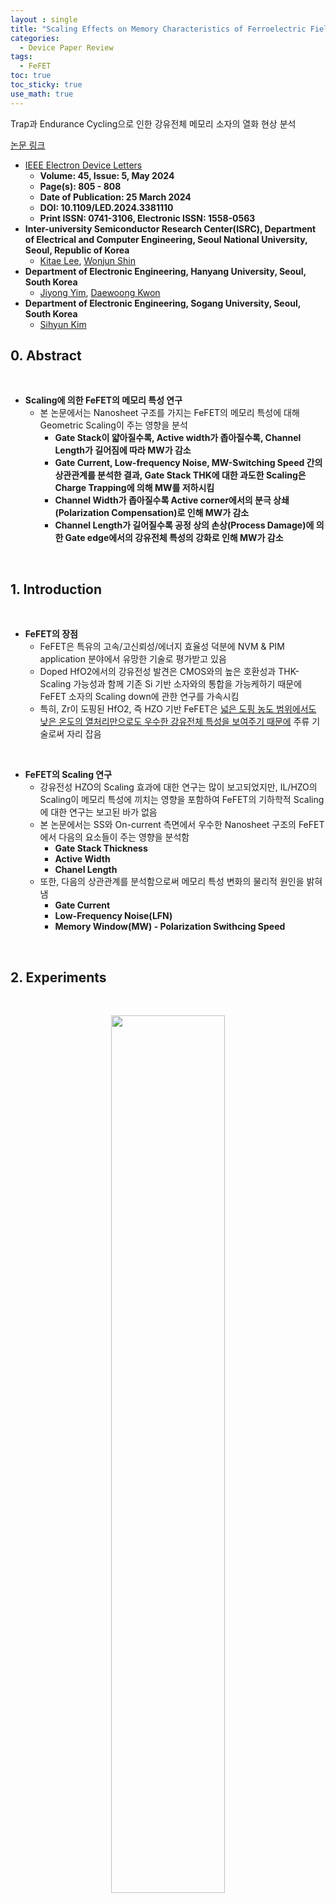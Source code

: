 ```yaml
---
layout : single
title: "Scaling Effects on Memory Characteristics of Ferroelectric Field-Effect Transistors"
categories: 
  - Device Paper Review
tags:
  - FeFET
toc: true
toc_sticky: true
use_math: true
---
```


Trap과 Endurance Cycling으로 인한 강유전체 메모리 소자의 열화 현상 분석      

[논문 링크](https://ieeexplore.ieee.org/document/10478683)     

- [IEEE Electron Device Letters](https://ieeexplore.ieee.org/xpl/RecentIssue.jsp?punumber=55)   
  - **Volume: 45, Issue: 5, May 2024**   
  - **Page(s): 805 - 808**  
  - **Date of Publication: 25 March 2024**   
  - **DOI: 10.1109/LED.2024.3381110**    
  - **Print ISSN: 0741-3106, Electronic ISSN: 1558-0563**   
- **Inter-university Semiconductor Research Center(ISRC), Department of Electrical and Computer Engineering, Seoul National University, Seoul, Republic of Korea**      
  - [Kitae Lee](https://ieeexplore.ieee.org/author/37086309825), [Wonjun Shin](https://ieeexplore.ieee.org/author/37086992826)      
- **Department of Electronic Engineering, Hanyang University, Seoul, South Korea**     
  - [Jiyong Yim](https://ieeexplore.ieee.org/author/37088949170), [Daewoong Kwon](https://ieeexplore.ieee.org/author/37402105900)   
- **Department of Electronic Engineering, Sogang University, Seoul, South Korea**     
  - [Sihyun Kim](https://ieeexplore.ieee.org/author/37085805964)   

## 0. Abstract   

&nbsp;

- **Scaling에 의한 FeFET의 메모리 특성 연구**   
  - 본 논문에서는 Nanosheet 구조를 가지는 FeFET의 메모리 특성에 대해 Geometric Scaling이 주는 영향을 분석   
    - **Gate Stack이 얇아질수록, Active width가 좁아질수록, Channel Length가 길어짐에 따라 MW가 감소**    
    - **Gate Current, Low-frequency Noise, MW-Switching Speed 간의 상관관계를 분석한 결과, Gate Stack THK에 대한 과도한 Scaling은 Charge Trapping에 의해 MW를 저하시킴**   
    - **Channel Width가 좁아질수록 Active corner에서의 분극 상쇄(Polarization Compensation)로 인해 MW가 감소**    
    - **Channel Length가 길어질수록 공정 상의 손상(Process Damage)에 의한 Gate edge에서의 강유전체 특성의 강화로 인해 MW가 감소**      

&nbsp;

## 1. Introduction   

&nbsp;

- **FeFET의 장점**   
  - FeFET은 특유의 고속/고신뢰성/에너지 효율성 덕분에 NVM & PIM application 분야에서 유망한 기술로 평가받고 있음   
  - Doped HfO2에서의 강유전성 발견은 CMOS와의 높은 호환성과 THK-Scaling 가능성과 함께 기존 Si 기반 소자와의 통합을 가능케하기 때문에 FeFET 소자의 Scaling down에 관한 연구를 가속시킴    
  - 특히, Zr이 도핑된 HfO2, 즉 HZO 기반 FeFET은 [넓은 도핑 농도 범위에서도 낮은 온도의 열처리만으로도 우수한 강유전체 특성을 보여주기 때문에](https://miniharu22.github.io/device%20paper%20review/fe0/#1-ferroelectric-material-hfo2) 주류 기술로써 자리 잡음   

&nbsp;

- **FeFET의 Scaling 연구**   
  - 강유전성 HZO의 Scaling 효과에 대한 연구는 많이 보고되었지만, IL/HZO의 Scaling이 메모리 특성에 끼치는 영향을 포함하여 FeFET의 기하학적 Scaling에 대한 연구는 보고된 바가 없음   
  - 본 논문에서는 SS와 On-current 측면에서 우수한 Nanosheet 구조의 FeFET에서 다음의 요소들이 주는 영향을 분석함   
    - **Gate Stack Thickness**    
    - **Active Width**    
    - **Chanel Length**      
  - 또한, 다음의 상관관계를 분석함으로써 메모리 특성 변화의 물리적 원인을 밝혀냄   
    - **Gate Current**   
    - **Low-Frequency Noise(LFN)**   
    - **Memory Window(MW) - Polarization Swithcing Speed**    

&nbsp;

## 2. Experiments   

&nbsp;

<div align="center">
  <img src="/assets/images/AND/79.png" width="60%" height="60%" alt=""/>
  <p><em></em></p>
</div>

&nbsp;

- **Process Flow***   
  - 본 논문에서 제안된 FeFET은 Silicon THK가 20nm인 SOI 기판 위에서 제작되었으며 상세한 과정은 다음과 같음    
    - **Active Formation**   
      - Photolithography & Dry Etching   
    - **IL & FE Deposition**   
      - 1nm SiO2 Interfacial Layer(IL) & 6nm HZO Ferroelectric Layer(FE)를 Cleaning 후, ALD로 증착    
    - **Gate**   
      - Gate Metal로써 TiN을 Sputtering으로 증착    
      - Gate patterning을 위해 Photolithography와 Dry Etching을 수행   
    - **Source/Drain**   
      - Self-aligned 방식을 사용하였고, Aresenic을 Ion Implantation으로 도핑   
    - **Ferroelectric Formation**   
      - HZO의 강유전성 형성을 위해 N2 대기에서 500°C로 30초간 Post-Metal Annealing(PMA)을 수행   
    - **BEOL**   
      - ILD Depostion, Contact Formation, Metalllization 순으로 진행   
  - 위 Fig.1(a) ~ Fig.1(d)는 Device 구조의 Schematic, Process Flow 그리고 TEM 이미지의 단면도를 보여줌   

&nbsp;

## 3. Result & Discussion  
### 3-1. Gate Stack: Memory Window Difference    

&nbsp;

<div align="center">
  <img src="/assets/images/AND/80.png" width="60%" height="60%" alt=""/>
  <p><em></em></p>
</div>

&nbsp;

- **Memory Window 측정**   
  - 본 논문에서는 한 wafer 내에 위치한 동일한 스펙(500nm x 500nm)의 FeFET 2개에 대한 비교/분석을 수행   
  - 위 Fig.2(a)는 두 소자의 $$I_D$$-$$V_G$$ hysteresis curve를 plot한 것으로 DC Sweep(-3~3.5V)을 통해 측정함   
    - MW는 $$V_{th}$$의 High Resistance State(HRS)와 Low Resistance State(LRS) 간의 차이로 계산되었으며, 모든 $$V_{th}$$ 값은 $$I_D$$ = $$\text{10}^{-9} \text{A}$$에서 추출됨    
  - Hysteresis curve를 보면 Process Variation에 의해 두 소자의 MW 간에 차이가 있음을 알 수 있음   
    - 한 소자는 안정적으로 반시계 방향의 0.8V MW를 보여주는 반면, 다른 소자는 MW가 닫혀있음과 동시에 시계 방향의 Hysteresis가 나타남    
    - **이는 IL/FE 층 내부와 그 계면에서의 Charge Trapping에 의한 현상으로 설명될 수 있음**         
    - 본 논문에서는 MW를 보여주는 FeFET 소자를 $$\text{FeFET}_{CCW}$$, MW가 닫혀있는 소자를 $$\text{FeFET}_{CW}$$로 정의    

&nbsp;

- **Memory Window 차이 분석**   
  - 상기한 두 소자 간의 MW 차이를 분석하기 위해 $$\text{FeFET}_{CCW}$$와 $$\text{FeFET}_{CW}$$에 대해 CV 특성을 확인함($$V_G$$ Sweep : -1V ~ 4V)   
    - 그 결과, Fig.2(b)에서 확인할 수 있듯이 $$\text{FeFET}_{CCW}$$의 Inversion Capacitance가 $$\text{FeFET}_{CW}$$보다 작게 측정되었으며, 이는 $$\text{FeFET}_{CW}$$의 IL 또는 FE가 $$\text{FeFET}_{CCW}$$보다 얇다는 것을 의미함      
  - 위 결과를 검증하기 위해 $$\text{FeFET}_{CCW}$$와 $$\text{FeFET}_{CW}$$의 IL/FE 두께를 측정하기 위해 TEM 분석을 수행   
    - Fig.2(c)와 Fig.2(d)를 보면, $$\text{FeFET}_{CW}$$가 더 얇은 IL을 가지고 있음을 알 수 있음(FE 두께에는 큰 차이가 없음)   

&nbsp;

<div align="center">
  <img src="/assets/images/AND/81.png" width="60%" height="60%" alt=""/>
  <p><em></em></p>
</div>

&nbsp;

- **Charge Trapping과 Memory Window 차이**   
  - 위의 분석 결과와 Fig.3(a)에 plot된 $$I_D$$-$$V_G$$ curve를 확인했을 때, 특정 $$V_G$$에서 $$\text{FeFET}_{CCW}$$의 $$I_D$$가 급격히 상승하는 현상을 토대로 MW의 차이는 다음과 같이 설명됨    
    - Channel에 전자가 축적되면, 전자는 터널링을 통해 IL-FE Interface에 트랩됨   
    - **트랩된 전자는 FE에 인가되는 field를 증가시켜 분극의 반전 전환(Reversal Switching)을 가속화함**    
    - 따라서, $$\text{FeFET}_{CW}$$는 Charge Trapping에 의해 분극 전환이 가속되어 $$I_D$$가 급격히 증가하지만, $$\text{FeFET}_{CCW}$$는 Charge Trapping이 억제되어 분극 전환이 완만하게 진행되므로 $$I_D$$가 급격히 증가하지 않음    

&nbsp;

- **$$I_G$$ 및 Fast IV 측정**   
  - 위 가설에 대해 본 논문에서는 Gate current와 Fast IV 측정을 통해 검증을 완료함  
  - **Gate current 측정**   
    - Fig.3(b)에 따르면, $$\text{FeFET}_{CW}$$에서는 $$V_G$$=3V에서 $$I_G$$가 흐르기 시작하지만, $$\text{FeFET}_{CCW}$$에서는 매우 약한 세기로만 흐름(Fig.3(a)에서 $$I_D$$가 $$\text{FeFET}_{CW}$$에서만 급격히 증가하는 것과 일치)    
  - **FIV 측정**   
    - 두 소자에 대해 FIV 측정은 1ms 길이와 50mV의 Step voltage에 대한 Pulse으로 수행됨        
    - Fig.3(c)와 Fig.3(d)를 보면 빠른 $$V_G$$ Sweep에 의해 Electron Trapping이 줄어듦으로써 $$\text{FeFET}_{CCW}$$의 MW가 넓어지는 반면, $$\text{FeFET}_{CW}$$에서는 동일하게 Electron Trapping이 줄어듦에도 불구하고 **분극 전환의 가속이 약화됨으로써 시계 방향의 Hysteresis가 오히려 악화됨**      
    - 특히, FIV에서 Reverse로 $$V_G$$를 주었을 때만 curve가 shift됨을 알 수 있는데, 이는 Hole Trapping, 즉 hole에 의한 분극 전환의 가속은 거의 무시됨을 의미   

&nbsp;

### 3-2. Gate Stack: LFN Analysis      

&nbsp;

<div align="center">
  <img src="/assets/images/AND/81.png" width="50%" height="50%" alt=""/>
  <p><em></em></p>
</div>

&nbsp;

- **Low Frequency Noise 분석**   
  - 본 논문에서는 Scaling의 영향을 검증하기 위해 MW 이외에도 소자들의 Low-Frequency Noise(LFN) 특성에 대해서도 분석을 수행    
  - Fig.3(a)는 소자의 $$I_D$$에 대한 Normalized Power Spectral Density($$S_{ID}/I_D^2$$)를 보여주는데, Power Spectral Density(PSD)는 $$I_D$$가 낮은 영역과 높은 영역, 즉 서로 다른 $$V_G$$ 조건에서 측정됨     
  - 분석 결과, 모든 경우에서 [1/f Noise 특성](https://miniharu22.github.io/device%20paper%20review/GAA0/#1-introduction)이 관찰되었으며, Noise의 크기는 두 소자 모두 유사함을 확인함    
    - FeFET의 1/f Noise 특성은 **Carrier Number Fluctuation(CNF)**에 의해 해석 가능한데, Gate Oxide 내의 Defect에 의해 Channel Carrier가 Trapping & Detrapping되는 과정에서 발생되기 때문    
    - CNF model은 아래와 같이 표현되며, $$N_{BT}$$는 Bulk Trap Density, λ는 Tunneling Attenuation coefficient(터널링 감쇠 계수)   

<div align= 'center'>
  $$\frac{S_{ID}}{I_D^2} = (\frac{g_m}{I_D})^2 \frac{q^2 k_B T N_{BT}}{WL C_{ox}^2 f}$$
</div>   

&nbsp;

- **LNF와 CNF 비교 검증**   
  - Fig.3(f)는 10Hz 조건에서 $$I_D$$에 대해 $$\text{FeFET}_{CCW}$$와 $$\text{FeFET}_{CW}$$의 $$S_{ID}/I_D^2$$와 $$(g_m/I_D)^2$$를 Plot한 것으로 $$S_{ID}/I_D^2$$의 경향성이 $$(g_m/I_D)^2$$와 유사함을 알 수 있음    
    - 이는 CNF가 Low-Frequency Noise의 원인임을 입증함    
    - 또한 두 소자의 LNF & CNF Plot이 유사한 점과 CNF가 Gate Oxide 내 Trap에서 기인된다는 점을 고려하면, **두 FeFET의 IL은 유사한 Trap Density를 가짐을 유추 가능**   
    - **결국, IL Trap Density가 동일하다면 IL THK가 MW 열화의 원인이므로 IL THK의 Scaling은 한계가 있음이 입증됨**  

&nbsp;

### 3-3. Channel Width

&nbsp;

<div align="center">
  <img src="/assets/images/AND/83.png" width="60%" height="60%" alt=""/>
  <p><em></em></p>
</div>

&nbsp;

- **Channel Width에 따른 메모리 특성 분석**   
  - Channel Width와 Length에 대한 Scaling이 FeFET의 메모리 특성에 끼치는 영향에 대해서도 분석되었는데, 본 논문에서는 $$\text{FeFET}_{CCW}$$ 소자에 한해서만 수행됨   
  - Fig.4(a)와 Fig.4(b)는 Channel Length가 동일하게 0.25μm일 때, Width가 좁아짐에 따라 MW가 감소함을 보여줌   
    - Width에 따른 MW의 변화는 Nanosheet 구조의 corner 부분에서 발생하는 **Polarization Dead zone** 현상으로 설명됨   
    - 기존 연구 보고에 따르면, NS 구조의 HZO corner에서는 벡터 방향의 상쇄로 인해 Polarization field가 감소하며, 이로 인해 제어가 불가능한 Dead zone이 형성됨   
    - 본 논문에서 제안된 FeFET은 NS 구조를 가지고 있기 때문에, **Channel Width가 좁아질수록 전체 Width에서 Dead zone이 차지하는 비율이 증가하고, 이로 인해 Width 방향의 전체 분극량이 감소하여 MW도 감소함**   

&nbsp;

- **HRS & LRS state 분석**   
  - Fig.4(a)를 보면, Width Scaling에 의해 MW가 감소함에도 불구하고 HRS는 비교적 안정적으로 유지되는 것을 확인 가능한데 이는 다음과 같이 설명됨   
    - LRS에 비해, Depletion region에 의한 Voltage Drop에 의해 FE에 인가되는 field이 약할뿐더러, hole trapping에 의한 분극 전환의 가속도 거의 없기 때문에, FE Switching을 유도할 hole을 body에 공급할 방법이 없음    
    - 따라서, HRS에서 FE는 분극의 정도가 약하며, Dead zone이 MW에 미치는 영향이 LRS에 비해 훨씬 작을 것이므로 예상됨    
  - 또한, Channel Width Scaling이 Retention 특성에 미치는 영향은 30°C에서 평가되었는데, Fig.4(c)를 보면 Channel Width와 상관 없이 FeFET이 $$\text{10}^5$$s 동안 안정적인 Thermal stability를 보이는 것을 알 수 있음   
    - 게다가 Fig.4(d)의 Endurance 특성을 보면, $$\text{10}^6$$회 이상의 cycle에도 HRS와 LRS가 명확히 구분된 상태에서 안정적으로 유지됨을 알 수 있음    

&nbsp;

### 3-4. Channel Length   

&nbsp;

<div align="center">
  <img src="/assets/images/AND/84.png" width="60%" height="60%" alt=""/>
  <p><em></em></p>
</div>

&nbsp;

- **Channel Length에 따른 메모리 특성 분석**   
  - Fig.5(a)와 Fig.5(b)를 보면, Width가 0.5μm로 고정된 상태에서 Channel Length가 길어질수록 MW가 감소하는 것을 확인 가능   
  - 이러한 Channel Length에 따른 MW의 변화는 본 논문에서는 **Damage-Induced Ferroelectricity Engancement**로 설명함  
    - Gate Metal이 Dry Etching으로 Patterning될 때, **Gate Edge 주변의 강유전층(FE)이 damage를 받는데, 이것이 강유전성을 향상시킴**   
    - 이는 Fig.5(c)에서도 설명되는데, Channel Length가 짧아질수록 강유전층의 전체 면적 중 Damage를 입은 Edge 영역의 비중이 증가함에 따라, Voltage Sweep에서의 분극 스위칭 전류가 더 크게 나타남을 보여줌   

&nbsp;

- **Domain Wall expansion**   
  - Channel Length가 짧아질수록 분극 스위칭의 주 메커니즘이 **Domain nucleation**에서 **Domain Wall expansion**으로 전환됨    
    - 이는 초기 Domain의 생성이 Damage를 입은 Gate edge에서 나타나고, 이후 Domain Wall이 Chennel의 중심 방향으로 확산됨을 의미    
  - 해당 가설에 대해 본 논문에서는 Program의 속도 측정을 통해 검증을 수행하는데, 이는 완전히 Erase를 진행한 후에 3.5V의 Square Program Pulse를 Transient 방식으로 Gate에 인가하고, 그에 따른 $$V_{th}$$의 변화를 관찰하는 방식으로 진행    
    - Fig.5(d)는 Channel Length가 짧을수록 Program의 속도가 더 빠름을 보여주는데, 이는 빠른 전환 속도가 Damage를 받은 Edge 영역에서 발생하는 DW expansion에 의한 것이라는 뒷받침함   

&nbsp;

## 4. Summary   

&nbsp;

- **IL THK에 따른 MW 차이 분석**   
  - MW가 열화된 소자에 대해 TEM 측정 결과, IL의 두께가 더 작은 것으로 나타남   
    - 이는 **Charge Trapping**에 의한 것으로 Channel에 축적된 전자가 터널링을 통해 IL-FE Interface에 Trap되는데, **해당 전자는 FE에 걸리는 field의 세기를 증가시켜 분극의 스위칭을 가속하기 때문에 MW가 열화되는 것**   
  - LNF 분석 결과, 두 소자의 Trap Density는 동일한 것으로 측정되었기 때문에 **결국 IL THK가 Charge Trapping을 심화시키는 원인으로 설명됨**    

&nbsp;

- **Width & Length vs MW**   
  - **Width가 좁아질수록 NS 구조의 HZO layer의 corner에서 분극 상쇄 현상이 발생, MW를 열화시킴**   
  - **Dry Etching 과정에서 damage를 입은 Gate edge에서 강유전성이 향상되는데, Length가 짧아질수록 Gate Edge 영역이 넓어지므로 이로 인해 Program의 속도가 빨라지고(= $$V_{th}$$의 변화가 빠름) 결과적으로 MW가 확장됨**    

&nbsp;

